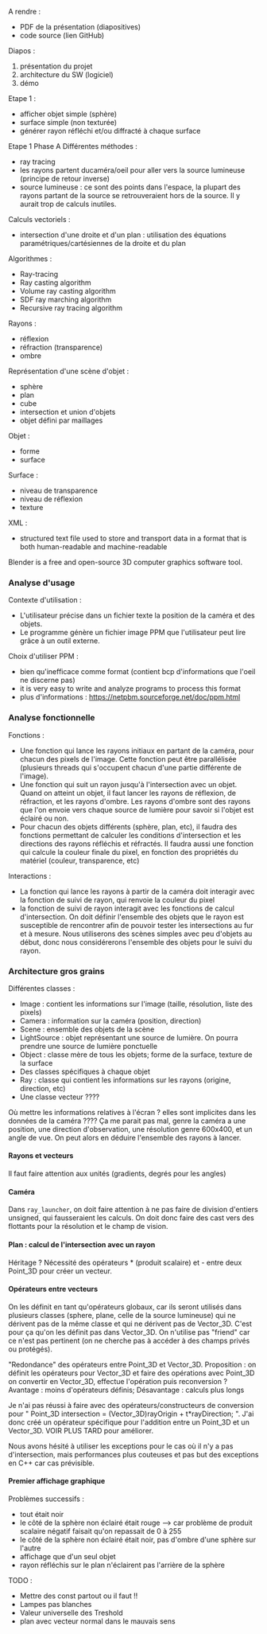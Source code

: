 A rendre :
- PDF de la présentation (diapositives)
- code source (lien GitHub)

Diapos :
1. présentation du projet
2. architecture du SW (logiciel)
3. démo

Etape 1 :
- afficher objet simple (sphère)
- surface simple (non texturée)
- générer rayon réfléchi et/ou diffracté à chaque surface


Etape 1 
Phase A
Différentes méthodes :
- ray tracing
- les rayons partent ducaméra/oeil pour aller vers la source lumineuse (principe de retour inverse)
- source lumineuse : ce sont des points dans l'espace, la plupart des rayons partant de la source se retrouveraient hors de la source. Il y aurait trop de calculs inutiles.

Calculs vectoriels :
- intersection d'une droite et d'un plan : utilisation des équations paramétriques/cartésiennes de la droite et du plan

Algorithmes :
- Ray-tracing 
- Ray casting algorithm
- Volume ray casting algorithm
- SDF ray marching algorithm
- Recursive ray tracing algorithm

Rayons :
- réflexion
- réfraction (transparence)
- ombre

Représentation d'une scène d'objet :
- sphère
- plan
- cube
- intersection et union d'objets
- objet défini par maillages

Objet :
- forme
- surface

Surface :
- niveau de transparence
- niveau de réflexion
- texture

XML :
- structured text file used to store and transport data in a format that is both human-readable and machine-readable

Blender is a free and open-source 3D computer graphics software tool.

### Analyse d'usage




Contexte d'utilisation :
- L'utilisateur précise dans un fichier texte la position de la caméra et des objets.
- Le programme génère un fichier image PPM que l'utilisateur peut lire grâce à un outil externe.

Choix d'utiliser PPM :
- bien qu'inefficace comme format (contient bcp d'informations que l'oeil ne discerne pas)
- it is very easy to write and analyze programs to process this format
- plus d'informations : https://netpbm.sourceforge.net/doc/ppm.html

### Analyse fonctionnelle

Fonctions :
- Une fonction qui lance les rayons initiaux en partant de la caméra, pour chacun des pixels de l'image. Cette fonction peut être parallélisée (plusieurs threads qui s'occupent chacun d'une partie différente de l'image).
- Une fonction qui suit un rayon jusqu'à l'intersection avec un objet. Quand on atteint un objet, il faut lancer les rayons de réflexion, de réfraction, et les rayons d'ombre. Les rayons d'ombre sont des rayons que l'on envoie vers chaque source de lumière pour savoir si l'objet est éclairé ou non.
- Pour chacun des objets différents (sphère, plan, etc), il faudra des fonctions permettant de calculer les conditions d'intersection et les directions des rayons réfléchis et réfractés. Il faudra aussi une fonction qui calcule la couleur finale du pixel, en fonction des propriétés du matériel (couleur, transparence, etc)

Interactions : 
- La fonction qui lance les rayons à partir de la caméra doit interagir avec la fonction de suivi de rayon, qui renvoie la couleur du pixel
- la fonction de suivi de rayon interagit avec les fonctions de calcul d'intersection. On doit définir l'ensemble des objets que le rayon est susceptible de rencontrer afin de pouvoir tester les intersections au fur et à mesure. Nous utiliserons des scènes simples avec peu d'objets au début, donc nous considérerons l'ensemble des objets pour le suivi du rayon.

### Architecture gros grains

Différentes classes :
- Image : contient les informations sur l'image (taille, résolution, liste des pixels)
- Camera : information sur la caméra (position, direction)
- Scene : ensemble des objets de la scène
- LightSource : objet représentant une source de lumière. On pourra prendre une source de lumière ponctuelle
- Object : classe mère de tous les objets; forme de la surface, texture de la surface
- Des classes spécifiques à chaque objet
- Ray : classe qui contient les informations sur les rayons (origine, direction, etc)
- Une classe vecteur ????

Où mettre les informations relatives à l'écran ? elles sont implicites dans les données de la caméra ???? Ça me parait pas mal, genre la caméra a une position, une direction d'observation, une résolution genre 600x400, et un angle de vue. On peut alors en déduire l'ensemble des rayons à lancer.




#### Rayons et vecteurs

Il faut faire attention aux unités (gradients, degrés pour les angles)

#### Caméra 

Dans `ray_launcher`, on doit faire attention à ne pas faire de division d'entiers unsigned, qui fausseraient les calculs. On doit donc faire des cast vers des flottants pour la résolution et le champ de vision.

#### Plan : calcul de l'intersection avec un rayon
Héritage ? Nécessité des opérateurs * (produit scalaire) et - entre deux Point_3D pour créer un vecteur.


#### Opérateurs entre vecteurs
On les définit en tant qu'opérateurs globaux, car ils seront utilisés dans plusieurs classes (sphere, plane, celle de la source lumineuse) qui ne dérivent pas de la même classe et qui ne dérivent pas de Vector_3D. C'est pour ça qu'on les définit pas dans Vector_3D. On n'utilise pas "friend" car ce n'est pas pertinent (on ne cherche pas à accéder à des champs privés ou protégés).

"Redondance" des opérateurs entre Point_3D et Vector_3D. Proposition : on définit les opérateurs pour Vector_3D et faire des opérations avec Point_3D on convertir en Vector_3D, effectue l'opération puis reconversion ? Avantage : moins d'opérateurs définis; Désavantage : calculs plus longs

Je n'ai pas réussi à faire avec des opérateurs/constructeurs de conversion pour " Point_3D intersection = (Vector_3D)rayOrigin + t*rayDirection; ". J'ai donc créé un opérateur spécifique pour l'addition entre un Point_3D et un Vector_3D. VOIR PLUS TARD pour améliorer.

Nous avons hésité à utiliser les exceptions pour le cas où il n'y a pas d'intersection, mais performances plus couteuses et pas but des exceptions en C++ car cas prévisible.


#### Premier affichage graphique
Problèmes successifs : 
* tout était noir
* le côté de la sphère non éclairé était rouge --> car problème de produit scalaire négatif faisait qu'on repassait de 0 à 255
* le côté de la sphère non éclairé était noir, pas d'ombre d'une sphère sur l'autre
* affichage que d'un seul objet
* rayon réfléchis sur le plan n'éclairent pas l'arrière de la sphère


TODO :
- Mettre des const partout ou il faut !!
- Lampes pas blanches
- Valeur universelle des Treshold
- plan avec vecteur normal dans le mauvais sens